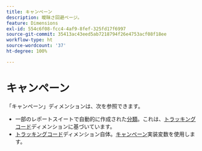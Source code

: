 ```yaml
---
title: キャンペーン
description: 曖昧さ回避ページ。
feature: Dimensions
exl-id: 554c6f08-fcc4-4af9-8fef-325fd17f6997
source-git-commit: 35413ac43eed5ab7218794f26e4753acf08f18ee
workflow-type: ht
source-wordcount: '37'
ht-degree: 100%

---
```


# キャンペーン

「キャンペーン」ディメンションは、次を参照できます。

* 一部のレポートスイートで自動的に作成された[分類](../classifications/c-classifications.md)。これは、[トラッキングコード](tracking-code.md)ディメンションに基づいています。
* [トラッキングコード](tracking-code.md)ディメンション自体。[キャンペーン](/help/implement/vars/page-vars/campaign.md)実装変数を使用します。
